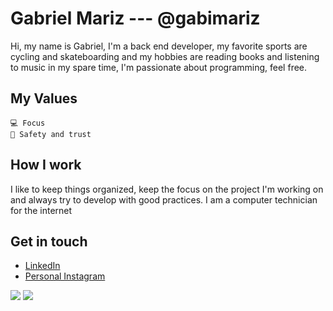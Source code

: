 # Gabriel Mariz --- @gabimariz
Hi, my name is Gabriel, I'm a back end developer, my favorite sports are cycling and skateboarding and my hobbies are reading books and listening to music in my spare time, I'm passionate about programming, feel free.

## My Values
    💻 Focus
    💫 Safety and trust

## How I work
I like to keep things organized, keep the focus on the project I'm working on and always try to develop with good practices.
I am a computer technician for the internet

## Get in touch
- [LinkedIn](https://linkedin.com/in/mariz5g)
- [Personal Instagram](https://instagram.com/gabol.sk8?utm_medium=copy_link)

<img src="https://github-readme-stats.vercel.app/api?username=gabimariz&show_icons=true&include_all_commits=true">
<img src="https://github-readme-stats.vercel.app/api/top-langs/?username=gabimariz&layout=compact&langs_count=7">
